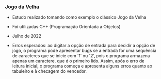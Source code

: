 ### Jogo da Velha
 - Estudo realizado tomando como exemplo o clássico Jogo da Velha
 - Foi utilizadas C++ (Programação Orientada a Objetos)
 - Julho de 2022
 
 - Erros esperados: ao digitar a opção de entrada para decidir a opção de jogo, o programa pode apresentar bugs se a entrada for uma sequência de caracteres que se inicie com '1' ou '2', pois o programa armazena apenas um caractere, que é o primeiro lido. Assim, após o erro de leitura inicial, o programa começa e apresenta alguns erros quanto ao tabuleiro e à checagem do vencedor.
